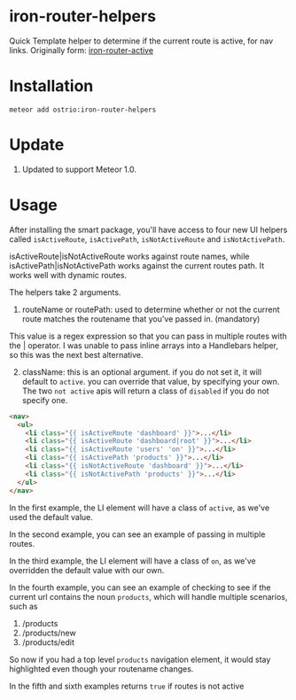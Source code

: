 iron-router-helpers
==================

Quick Template helper to determine if the current route is active, for nav links. Originally form: [iron-router-active](https://github.com/XpressiveCode/iron-router-active)

Installation
============

`meteor add ostrio:iron-router-helpers`

Update
======

1. Updated to support Meteor 1.0.

Usage
=====

After installing the smart package, you'll have access to four new UI helpers called `isActiveRoute`, `isActivePath`, `isNotActiveRoute` and `isNotActivePath`.

isActiveRoute|isNotActiveRoute works against route names, while isActivePath|isNotActivePath works against the current routes path. It works well with dynamic routes.

The helpers take 2 arguments.

1) routeName or routePath: used to determine whether or not the current route matches the routename that you've passed in. (mandatory)

This value is a regex expression so that you can pass in multiple routes with the | operator. I was unable to pass inline arrays into a Handlebars helper, so this was the next best alternative. 

2) className: this is an optional argument. if you do not set it, it will default to `active`. you can override that value, by specifying your own. The two `not active` apis will return a class of `disabled` if you do not specify one.

```html
<nav>
  <ul>
    <li class="{{ isActiveRoute 'dashboard' }}">...</li>
    <li class="{{ isActiveRoute 'dashboard|root' }}">...</li>
    <li class="{{ isActiveRoute 'users' 'on' }}">...</li>
    <li class="{{ isActivePath 'products' }}">...</li>
    <li class="{{ isNotActiveRoute 'dashboard' }}">...</li>
    <li class="{{ isNotActivePath 'products' }}">...</li>
  </ul>
</nav>
```

In the first example, the LI element will have a class of `active`, as we've used the default value.

In the second example, you can see an example of passing in multiple routes. 

In the third example, the LI element will have a class of `on`, as we've overridden the default value with our own.

In the fourth example, you can see an example of checking to see if the current url contains the noun `products`, which will handle multiple scenarios, such as

1. /products
2. /products/new
3. /products/edit

So now if you had a top level `products` navigation element, it would stay highlighted even though your routename changes. 

In the fifth and sixth examples returns `true` if routes is not active